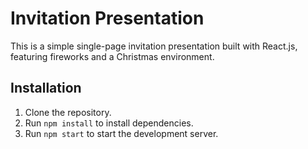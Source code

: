 # Invitation Presentation

This is a simple single-page invitation presentation built with React.js, featuring fireworks and a Christmas environment.

## Installation

1. Clone the repository.
2. Run `npm install` to install dependencies.
3. Run `npm start` to start the development server.